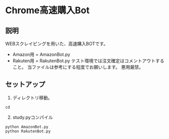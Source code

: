 # Chrome高速購入Bot

## 説明
WEBスクレイピングを用いた、高速購入BOTです。  
 - Amazon用 = AmazonBot.py
 - Rakuten用 = RakutenBot.py
テスト環境では注文確定はコメントアウトすること。
当ファイルは参考にする程度でお願いします。
悪用厳禁。

## セットアップ

1.  ディレクトリ移動。
```
cd 
```
2. study.pyコンパイル
```
python AmazonBot.py
python RakutenBot.py
```